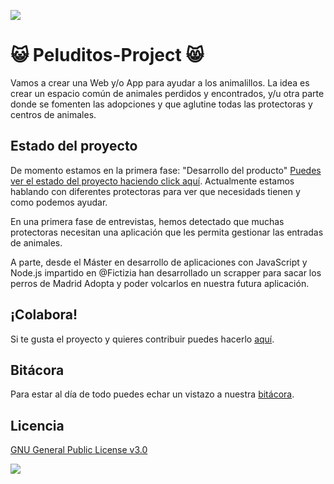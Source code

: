 
![](https://github.com/OSWeekends/peluditos-project/blob/master/.oswimgs/osw-git-header.jpg)
# :smiley_cat: Peluditos-Project :smile_cat:

Vamos a crear una Web y/o App para ayudar a los animalillos. La idea es crear un espacio común de animales perdidos y encontrados, y/u otra parte donde se fomenten las adopciones y que aglutine todas las protectoras y centros de animales.

## Estado del proyecto
De momento estamos en la primera fase: "Desarrollo del producto"
[Puedes ver el estado del proyecto haciendo click aquí](https://github.com/OSWeekends/peluditos-project/projects/1).
Actualmente estamos hablando con diferentes protectoras para ver que necesidads tienen y como podemos ayudar.

En una primera fase de entrevistas, hemos detectado que muchas protectoras necesitan una aplicación que les permita gestionar las entradas de animales.

A parte, desde el Máster en desarrollo de aplicaciones con JavaScript y Node.js impartido en @Fictizia han desarrollado un scrapper para sacar los perros de Madrid Adopta y poder volcarlos en nuestra futura aplicación.

## ¡Colabora!
Si te gusta el proyecto y quieres contribuir puedes hacerlo [aquí](https://github.com/OSWeekends/peluditos-project/issues/1).

## Bitácora
Para estar al día de todo puedes echar un vistazo a nuestra [bitácora](https://github.com/OSWeekends/peluditos-project/blob/master/BITACORA.md).

## Licencia
[GNU General Public License v3.0](https://github.com/OSWeekends/peluditos-project/blob/master/LICENSE)

![](https://github.com/OSWeekends/peluditos-project/blob/master/.oswimgs/osw-git-footer.jpg)
